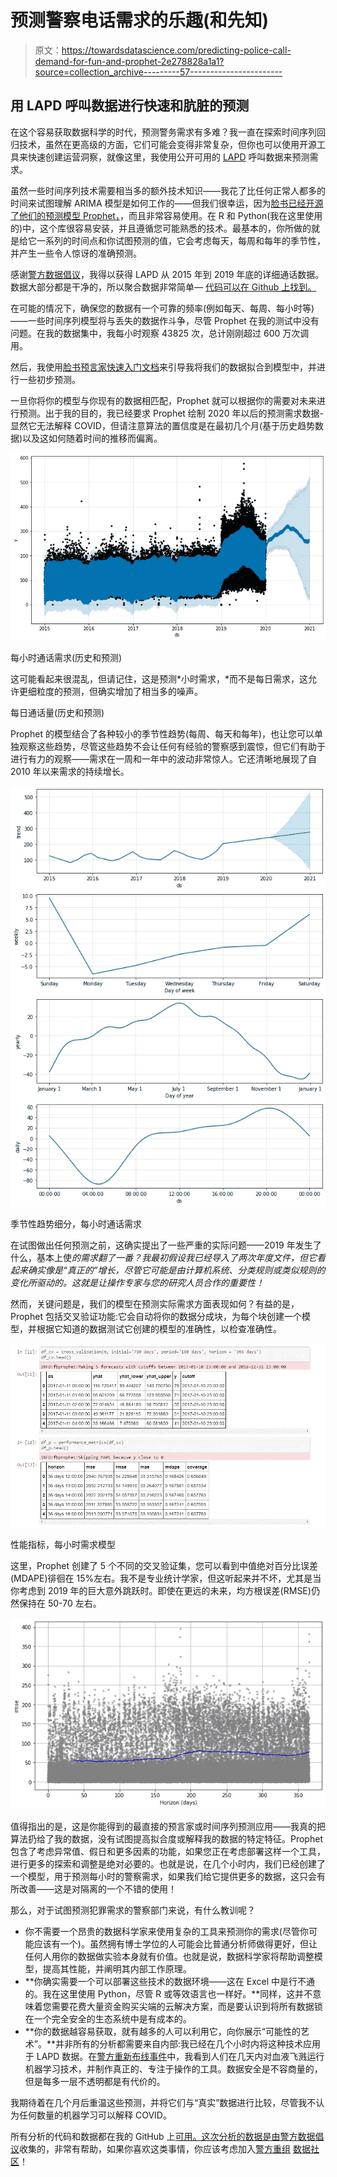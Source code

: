 # 预测警察电话需求的乐趣(和先知)

> 原文：<https://towardsdatascience.com/predicting-police-call-demand-for-fun-and-prophet-2e278828a1a1?source=collection_archive---------57----------------------->

## 用 LAPD 呼叫数据进行快速和肮脏的预测

在这个容易获取数据科学的时代，预测警务需求有多难？我一直在探索时间序列回归技术，虽然在更高级的方面，它们可能会变得非常复杂，但你也可以使用开源工具来快速创建运营洞察，就像这里，我使用公开可用的 [LAPD](http://www.lapdonline.org/) 呼叫数据来预测需求。

虽然一些时间序列技术需要相当多的额外技术知识——我花了比任何正常人都多的时间来试图理解 ARIMA 模型是如何工作的——但我们很幸运，因为[脸书已经开源了他们的预测模型 Prophet，](https://facebook.github.io/prophet/)，而且非常容易使用。在 R 和 Python(我在这里使用的)中，这个库很容易安装，并且遵循您可能熟悉的技术。最基本的，你所做的就是给它一系列的时间点和你试图预测的值，它会考虑每天，每周和每年的季节性，并产生一些令人惊讶的准确预测。

感谢[警方数据倡议](https://www.policedatainitiative.org/datasets/calls-for-service/)，我得以获得 LAPD 从 2015 年到 2019 年底的详细通话数据。数据大部分都是干净的，所以聚合数据非常简单— [代码可以在 Github 上找到。](https://github.com/crimsoneer/LAPD_Prediction_with_Prophet/blob/master/ReadingAndCleaning.ipynb)

在可能的情况下，确保您的数据有一个可靠的频率(例如每天、每周、每小时等)——一些时间序列模型将与丢失的数据作斗争，尽管 Prophet 在我的测试中没有问题。在我的数据集中，我每小时观察 43825 次，总计刚刚超过 600 万次调用。

然后，我使用[脸书预言家快速入门文档](https://facebook.github.io/prophet/docs/quick_start.html#python-api)来引导我将我们的数据拟合到模型中，并进行一些初步预测。

一旦你将你的模型与你现有的数据相匹配，Prophet 就可以根据你的需要对未来进行预测。出于我的目的，我已经要求 Prophet 绘制 2020 年以后的预测需求数据-显然它无法解释 COVID，但请注意算法的置信度是在最初几个月(基于历史趋势数据)以及这如何随着时间的推移而偏离。

![](img/0dbb04f0888428540fd5ad547a1d4677.png)

每小时通话需求(历史和预测)

这可能看起来很混乱，但请记住，这是预测*小时需求，*而不是每日需求，这允许更细粒度的预测，但确实增加了相当多的噪声。

每日通话量(历史和预测)

Prophet 的模型结合了各种较小的季节性趋势(每周、每天和每年)，也让您可以单独观察这些趋势，尽管这些趋势不会让任何有经验的警察感到震惊，但它们有助于进行有力的观察——需求在一周和一年中的波动非常惊人。它还清晰地展现了自 2010 年以来需求的持续增长。

![](img/481abbea066df4f4b8fbffb6dd69b162.png)

季节性趋势细分，每小时通话需求

在试图做出任何预测之前，这确实提出了一些严重的实际问题——2019 年发生了什么，基本上使*的需求翻了一番？我最初假设我已经导入了两次年度文件，但它看起来确实像是“真正的”增长，尽管它可能是由计算机系统、分类规则或类似规则的变化所驱动的。这就是让操作专家与您的研究人员合作的重要性！*

然而，关键问题是，我们的模型在预测实际需求方面表现如何？有益的是，Prophet 包括交叉验证功能:它会自动将你的数据分成块，为每个块创建一个模型，并根据它知道的数据测试它创建的模型的准确性，以检查准确性。

![](img/8c7344b7158e9d8004bd3bd12dba35f0.png)

性能指标，每小时需求模型

这里，Prophet 创建了 5 个不同的交叉验证集，您可以看到中值绝对百分比误差(MDAPE)徘徊在 15%左右。我不是专业统计学家，但这听起来并不坏，尤其是当你考虑到 2019 年的巨大意外跳跃时。即使在更远的未来，均方根误差(RMSE)仍然保持在 50-70 左右。

![](img/9e08be10899688e14afb5c70a2d22467.png)

值得指出的是，这是你能得到的最直接的预言家或时间序列预测应用——我真的把算法扔给了我的数据，没有试图提高拟合度或解释我的数据的特定特征。Prophet 包含了考虑异常值、假日和更多因素的功能，如果您正在考虑部署这样一个工具，进行更多的探索和调整是绝对必要的。也就是说，在几个小时内，我们已经创建了一个模型，用于预测每小时的警察需求，如果我们给它提供更多的数据，这只会有所改善——这是对隔离的一个不错的使用！

那么，对于试图预测犯罪需求的警察部门来说，有什么教训呢？

*   你不需要一个昂贵的数据科学家来使用复杂的工具来预测你的需求(尽管你可能应该有一个)。虽然拥有博士学位的人可能会比普通分析师做得更好，但让任何人用你的数据做实验本身就有价值。也就是说，数据科学家将帮助调整模型，提高其性能，并阐明其内部工作原理。
*   **你确实需要一个可以部署这些技术的数据环境——这在 Excel 中是行不通的。我在这里使用 Python，尽管 R 或等效语言也一样好。**同样，这并不意味着您需要花费大量资金购买尖端的云解决方案，而是要认识到将所有数据锁在一个完全安全的生态系统中是有成本的。
*   **你的数据越容易获取，就有越多的人可以利用它，向你展示“可能性的艺术”。**并非所有的分析都需要来自内部:我已经在几个小时内将这种技术应用于 LAPD 数据。在[警方重新布线事件](https://www.policerewired.org/)中，我看到人们在几天内对血液飞溅运行机器学习技术，并制作真正的、专注于操作的工具。数据安全是不容商量的，但是每多一层不透明都是有代价的。

我期待着在几个月后重温这些预测，并将它们与“真实”数据进行比较，尽管我不认为任何数量的机器学习可以解释 COVID。

所有分析的代码和数据都在我的 GitHub 上[可用。这次分析的数据是由](https://github.com/crimsoneer/LAPD_Prediction_with_Prophet/blob/master/Analysis.ipynb)[警方数据倡议](https://www.policedatainitiative.org/)收集的，非常有帮助，如果你喜欢这类事情，你应该考虑加入[警方重组](https://www.policecoders.org/) [数据社区](https://www.policecoders.org/home/data-community)！